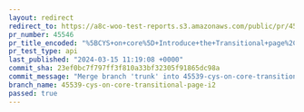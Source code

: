 ```yaml
---
layout: redirect
redirect_to: https://a8c-woo-test-reports.s3.amazonaws.com/public/pr/45546/api/index.html
pr_number: 45546
pr_title_encoded: "%5BCYS+on+core%5D+Introduce+the+Transitional+page%2C+i2"
pr_test_type: api
last_published: "2024-03-15 11:19:08 +0000"
commit_sha: 23ef0bc7f797ff3f810a33bf32305f91865dc98a
commit_message: "Merge branch 'trunk' into 45539-cys-on-core-transitional-page-i2"
branch_name: 45539-cys-on-core-transitional-page-i2
passed: true
---
```

